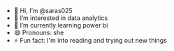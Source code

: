 - 👋 Hi, I’m @saras025
- 👀 I’m interested in data analytics
- 🌱 I’m currently learning power bi
- 😄 Pronouns: she
- ⚡ Fun fact: I'm into reading and trying out new things

<!---
saras025/saras025 is a ✨ special ✨ repository because its `README.md` (this file) appears on your GitHub profile.
You can click the Preview link to take a look at your changes.
--->
